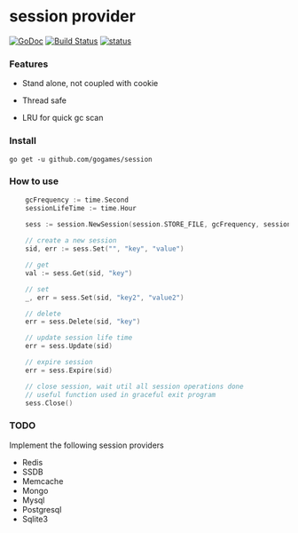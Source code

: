 session provider
===
[![GoDoc](http://godoc.org/github.com/gogames/session?status.svg)](http://godoc.org/github.com/gogames/session)
[![Build Status](https://travis-ci.org/gogames/session.svg?branch=master)](https://travis-ci.org/gogames/session)
[![status](https://sourcegraph.com/api/repos/github.com/gogames/session/.badges/status.png)](https://sourcegraph.com/github.com/gogames/session)

### Features

* Stand alone, not coupled with cookie

* Thread safe

* LRU for quick gc scan

### Install

``` go get -u github.com/gogames/session ```


### How to use

```go
	gcFrequency := time.Second
	sessionLifeTime := time.Hour
	
	sess := session.NewSession(session.STORE_FILE, gcFrequency, sessionLifeTime, `{"path":"session_path", "separator": "/"}`)

	// create a new session
	sid, err := sess.Set("", "key", "value")

	// get
	val := sess.Get(sid, "key")

	// set
	_, err = sess.Set(sid, "key2", "value2")

	// delete 
	err = sess.Delete(sid, "key")

	// update session life time
	err = sess.Update(sid)

	// expire session
	err = sess.Expire(sid)

	// close session, wait util all session operations done
	// useful function used in graceful exit program
	sess.Close()
```

### TODO

Implement the following session providers

* Redis
* SSDB
* Memcache
* Mongo
* Mysql
* Postgresql
* Sqlite3
